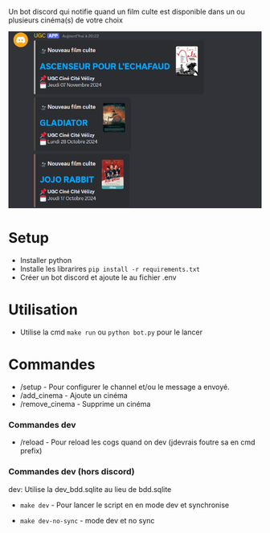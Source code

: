 Un bot discord qui notifie quand un film culte est disponible dans un ou plusieurs cinéma(s) de votre choix

![example](image.png)

# Setup

- Installer python
- Installe les librarires
    `pip install -r requirements.txt`
- Créer un bot discord et ajoute le au fichier .env

# Utilisation

- Utilise la cmd `make run` ou `python bot.py` pour le lancer

# Commandes

- /setup - Pour configurer le channel et/ou le message a envoyé.
- /add_cinema - Ajoute un cinéma
- /remove_cinema - Supprime un cinéma

### Commandes dev

- /reload - Pour reload les cogs quand on dev (jdevrais foutre sa en cmd prefix)

### Commandes dev (hors discord)

dev: Utilise la dev_bdd.sqlite au lieu de bdd.sqlite 

- `make dev` - Pour lancer le script en en mode dev et synchronise 

- `make dev-no-sync` - mode dev et no sync

